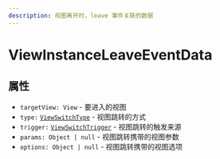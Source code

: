 ```yaml
---
description: 视图离开时，leave 事件关联的数据
---
```


# ViewInstanceLeaveEventData

## 属性

* `targetView: View` - 要进入的视图
* `type:` [`ViewSwitchType`]() - 视图跳转的方式
* `trigger:` [`ViewSwitchTrigger`]() - 视图跳转的触发来源
* `params: Object | null` - 视图跳转携带的视图参数
* `options: Object | null` - 视图跳转携带的视图选项

